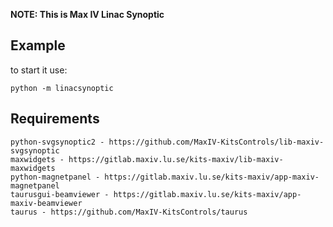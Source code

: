 __**NOTE: This is Max IV Linac Synoptic**__


Example
-------

to start it use:

    python -m linacsynoptic


Requirements
------------
    python-svgsynoptic2 - https://github.com/MaxIV-KitsControls/lib-maxiv-svgsynoptic
    maxwidgets - https://gitlab.maxiv.lu.se/kits-maxiv/lib-maxiv-maxwidgets
    python-magnetpanel - https://gitlab.maxiv.lu.se/kits-maxiv/app-maxiv-magnetpanel
    taurusgui-beamviewer - https://gitlab.maxiv.lu.se/kits-maxiv/app-maxiv-beamviewer
    taurus - https://github.com/MaxIV-KitsControls/taurus
    


